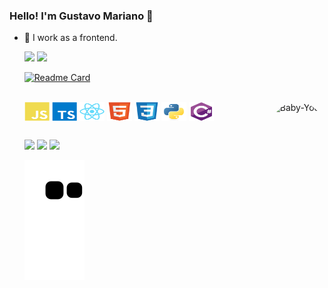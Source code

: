 ### Hello! I'm Gustavo Mariano 👋

- 🔭 I work as a frontend.

    <picture>
      <source 
        srcset="https://github-readme-stats.vercel.app/api?username=gustamds&show_icons=true&theme=dark"
        media="(prefers-color-scheme: dark)"
      />
      <source
        srcset="https://github-readme-stats.vercel.app/api?username=gustamds&show_icons=true&theme=dark"
        media="(prefers-color-scheme: light), (prefers-color-scheme: no-preference)"
      />
      <img width="45%" src="https://github-readme-stats.vercel.app/api?username=anuraghazra&show_icons=true" />
    </picture>

    <img  width="40%" src="https://github-readme-stats.vercel.app/api/top-langs/?username=gustamds&layout=compact&theme=dark"/>

    [![Readme Card](https://github-readme-stats.vercel.app/api/pin/?username=gustamds&repo=LoginFireBase)](https://github.com/gustamds/LoginFireBase)


  <div><br>
    <img align="center" alt="Rafa-Js" height="30" width="40" src="https://raw.githubusercontent.com/devicons/devicon/master/icons/javascript/javascript-plain.svg">
    <img align="center" alt="Rafa-Ts" height="30" width="40" src="https://raw.githubusercontent.com/devicons/devicon/master/icons/typescript/typescript-plain.svg">
    <img align="center" alt="Rafa-React" height="30" width="40" src="https://raw.githubusercontent.com/devicons/devicon/master/icons/react/react-original.svg">
    <img align="center" alt="Rafa-HTML" height="30" width="40" src="https://raw.githubusercontent.com/devicons/devicon/master/icons/html5/html5-original.svg">
    <img align="center" alt="Rafa-CSS" height="30" width="40" src="https://raw.githubusercontent.com/devicons/devicon/master/icons/css3/css3-original.svg">
    <img align="center" alt="Rafa-Python" height="30" width="40" src="https://raw.githubusercontent.com/devicons/devicon/master/icons/python/python-original.svg">
    <img align="center" alt="Rafa-Csharp" height="30" width="40" src="https://raw.githubusercontent.com/devicons/devicon/master/icons/csharp/csharp-original.svg">
    <img align="right" alt="Baby-Yoda" height="150" style="border-radius:50px;" src="https://media.tenor.com/6_dFOjkssSIAAAAC/baby-yoda.gif"
  </div>
  
  ##
  
  <div> 
    <a href="https://www.linkedin.com/in/gustavo-mariano-da-silva-2016481b3/" target="_blank"><img src="https://img.shields.io/badge/-LinkedIn-%230077B5?style=for-the-badge&logo=linkedin&logoColor=white" target="_blank"></a> 
    <a href="https://www.instagram.com/gusta.mds/" target="_blank"><img src="https://img.shields.io/badge/-Instagram-%23E4405F?style=for-the-badge&logo=instagram&logoColor=white" target="_blank"></a>
    <a href = "mailto:gustavomarianodasilva7@gmail.com"><img src="https://img.shields.io/badge/-Gmail-%23333?style=for-the-badge&logo=gmail&logoColor=white" target="_blank"></a>
  </div>
  
   


   ![snake gif](https://github.com/Formandodev/Formandodev/blob/output/github-contribution-grid-snake.svg)
